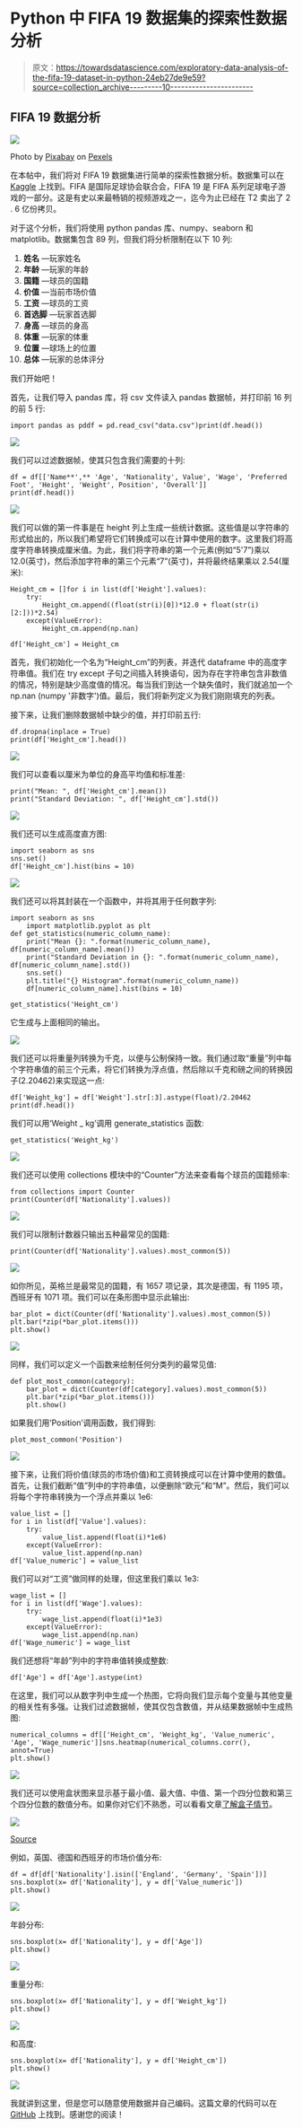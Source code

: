 # Python 中 FIFA 19 数据集的探索性数据分析

> 原文：<https://towardsdatascience.com/exploratory-data-analysis-of-the-fifa-19-dataset-in-python-24eb27de9e59?source=collection_archive---------10----------------------->

## FIFA 19 数据分析

![](img/68d949f79a8ccf1f29ec234296871602.png)

Photo by [Pixabay](https://www.pexels.com/@pixabay) on [Pexels](https://www.pexels.com/photo/multicolored-soccer-ball-on-green-field-47730/)

在本帖中，我们将对 FIFA 19 数据集进行简单的探索性数据分析。数据集可以在 [Kaggle](https://www.kaggle.com/karangadiya/fifa19) 上找到。FIFA 是国际足球协会联合会，FIFA 19 是 FIFA 系列足球电子游戏的一部分。这是有史以来最畅销的视频游戏之一，迄今为止已经在 T2 卖出了 2 . 6 亿份拷贝。

对于这个分析，我们将使用 python pandas 库、numpy、seaborn 和 matplotlib。数据集包含 89 列，但我们将分析限制在以下 10 列:

1.  **姓名** —玩家姓名
2.  **年龄** —玩家的年龄
3.  **国籍** —球员的国籍
4.  **价值** —当前市场价值
5.  **工资** —球员的工资
6.  **首选脚** —玩家首选脚
7.  **身高** —球员的身高
8.  **体重** —玩家的体重
9.  **位置** —球场上的位置
10.  **总体** —玩家的总体评分

我们开始吧！

首先，让我们导入 pandas 库，将 csv 文件读入 pandas 数据帧，并打印前 16 列的前 5 行:

```
import pandas as pddf = pd.read_csv("data.csv")print(df.head())
```

![](img/11dcc3fcfc0bbaaf54af277cd9c74df3.png)

我们可以过滤数据帧，使其只包含我们需要的十列:

```
df = df[['Name**',** 'Age', 'Nationality', Value', 'Wage', 'Preferred Foot', 'Height', 'Weight', Position', 'Overall']]
print(df.head())
```

![](img/97a49ac42b2f1bd0e8b55d9f314da7fa.png)

我们可以做的第一件事是在 height 列上生成一些统计数据。这些值是以字符串的形式给出的，所以我们希望将它们转换成可以在计算中使用的数字。这里我们将高度字符串转换成厘米值。为此，我们将字符串的第一个元素(例如“5'7”)乘以 12.0(英寸)，然后添加字符串的第三个元素“7”(英寸)，并将最终结果乘以 2.54(厘米):

```
Height_cm = []for i in list(df['Height'].values):
    try:
        Height_cm.append((float(str(i)[0])*12.0 + float(str(i)[2:]))*2.54)
    except(ValueError):
        Height_cm.append(np.nan)

df['Height_cm'] = Height_cm
```

首先，我们初始化一个名为“Height_cm”的列表，并迭代 dataframe 中的高度字符串值。我们在 try except 子句之间插入转换语句，因为存在字符串包含非数值的情况，特别是缺少高度值的情况。每当我们到达一个缺失值时，我们就追加一个 np.nan (numpy '非数字')值。最后，我们将新列定义为我们刚刚填充的列表。

接下来，让我们删除数据帧中缺少的值，并打印前五行:

```
df.dropna(inplace = True)
print(df['Height_cm'].head())
```

![](img/15f3490d446d4b72ec77c532de7eef81.png)

我们可以查看以厘米为单位的身高平均值和标准差:

```
print("Mean: ", df['Height_cm'].mean())
print("Standard Deviation: ", df['Height_cm'].std())
```

![](img/5891e45475fb5dbad96bad5fb17570fc.png)

我们还可以生成高度直方图:

```
import seaborn as sns 
sns.set()
df['Height_cm'].hist(bins = 10)
```

![](img/cd0b1d870fe6a6985d448062a357ce0a.png)

我们还可以将其封装在一个函数中，并将其用于任何数字列:

```
import seaborn as sns 
    import matplotlib.pyplot as plt
def get_statistics(numeric_column_name):
    print("Mean {}: ".format(numeric_column_name),   df[numeric_column_name].mean())
    print("Standard Deviation in {}: ".format(numeric_column_name), df[numeric_column_name].std())
    sns.set()
    plt.title("{} Histogram".format(numeric_column_name))
    df[numeric_column_name].hist(bins = 10)

get_statistics('Height_cm')
```

它生成与上面相同的输出。

![](img/ee3b6dc9b7db6f391db67cf9f8cf3cb4.png)

我们还可以将重量列转换为千克，以便与公制保持一致。我们通过取“重量”列中每个字符串值的前三个元素，将它们转换为浮点值，然后除以千克和磅之间的转换因子(2.20462)来实现这一点:

```
df['Weight_kg'] = df['Weight'].str[:3].astype(float)/2.20462
print(df.head())
```

我们可以用‘Weight _ kg’调用 generate_statistics 函数:

```
get_statistics('Weight_kg')
```

![](img/41391b44d4b4e59ea60f5f20a0949e2f.png)

我们还可以使用 collections 模块中的“Counter”方法来查看每个球员的国籍频率:

```
from collections import Counter
print(Counter(df['Nationality'].values))
```

![](img/6b4fd58c53590be08853700cd8e93413.png)

我们可以限制计数器只输出五种最常见的国籍:

```
print(Counter(df['Nationality'].values).most_common(5))
```

![](img/4164c6020be262671c816df81bc89c53.png)

如你所见，英格兰是最常见的国籍，有 1657 项记录，其次是德国，有 1195 项，西班牙有 1071 项。我们可以在条形图中显示此输出:

```
bar_plot = dict(Counter(df['Nationality'].values).most_common(5))
plt.bar(*zip(*bar_plot.items()))
plt.show()
```

![](img/b53c9047ec5200d45845cc43b2147cc8.png)

同样，我们可以定义一个函数来绘制任何分类列的最常见值:

```
def plot_most_common(category):
    bar_plot = dict(Counter(df[category].values).most_common(5))
    plt.bar(*zip(*bar_plot.items()))
    plt.show()
```

如果我们用‘Position’调用函数，我们得到:

```
plot_most_common('Position')
```

![](img/fc99675ae2678d7f8cbd806988cdae11.png)

接下来，让我们将价值(球员的市场价值)和工资转换成可以在计算中使用的数值。首先，让我们截断“值”列中的字符串值，以便删除“欧元”和“M”。然后，我们可以将每个字符串转换为一个浮点并乘以 1e6:

```
value_list = []
for i in list(df['Value'].values):
    try:
        value_list.append(float(i)*1e6)
    except(ValueError):
        value_list.append(np.nan)
df['Value_numeric'] = value_list
```

我们可以对“工资”做同样的处理，但这里我们乘以 1e3:

```
wage_list = []
for i in list(df['Wage'].values):
    try:
        wage_list.append(float(i)*1e3)
    except(ValueError):
        wage_list.append(np.nan)
df['Wage_numeric'] = wage_list
```

我们还想将“年龄”列中的字符串值转换成整数:

```
df['Age'] = df['Age'].astype(int)
```

在这里，我们可以从数字列中生成一个热图，它将向我们显示每个变量与其他变量的相关性有多强。让我们过滤数据帧，使其仅包含数值，并从结果数据帧中生成热图:

```
numerical_columns = df[['Height_cm', 'Weight_kg', 'Value_numeric', 'Age', 'Wage_numeric']]sns.heatmap(numerical_columns.corr(), annot=True)
plt.show()
```

![](img/de86f7c6a8c4650f2bd4434c01a56d20.png)

我们还可以使用盒状图来显示基于最小值、最大值、中值、第一个四分位数和第三个四分位数的数值分布。如果你对它们不熟悉，可以看看文章[了解盒子情节](/understanding-boxplots-5e2df7bcbd51)。

![](img/a0b46358183f6d009fddf61eb4ca1a43.png)

[Source](/understanding-boxplots-5e2df7bcbd51)

例如，英国、德国和西班牙的市场价值分布:

```
df = df[df['Nationality'].isin(['England', 'Germany', 'Spain'])]
sns.boxplot(x= df['Nationality'], y = df['Value_numeric'])
plt.show()
```

![](img/75be32c41fd2e4d487f004a5c19c31a9.png)

年龄分布:

```
sns.boxplot(x= df['Nationality'], y = df['Age'])
plt.show()
```

![](img/721f054e8533a913db41275e3e8cda53.png)

重量分布:

```
sns.boxplot(x= df['Nationality'], y = df['Weight_kg'])
plt.show()
```

![](img/5b692b094293c1a6420a2a97e613fd02.png)

和高度:

```
sns.boxplot(x= df['Nationality'], y = df['Height_cm'])
plt.show()
```

![](img/ef689b162263ecc5b31aae6e61b3879a.png)

我就讲到这里，但是您可以随意使用数据并自己编码。这篇文章的代码可以在 [GitHub](https://github.com/spierre91/medium_code) 上找到。感谢您的阅读！